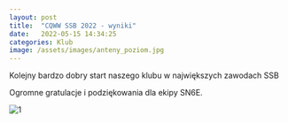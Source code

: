 ```yaml
---
layout: post
title:  "CQWW SSB 2022 - wyniki"
date:   2022-05-15 14:34:25
categories: Klub
image: /assets/images/anteny_poziom.jpg
---
```

Kolejny bardzo dobry start naszego klubu w największych zawodach SSB

Ogromne gratulacje i podziękowania dla ekipy SN6E.

![1](/assets/article_images/2022-05-05/cqww22.png)